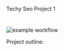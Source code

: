 Techy Seo Project 1
#

![example workflow](https://github.com/heyitsM/techy_seo_project/actions/workflows/checkstyle.yml/badge.svg)

Project outline:

